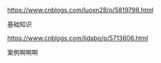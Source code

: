 https://www.cnblogs.com/luoxn28/p/5819798.html

基础知识





https://www.cnblogs.com/lidabo/p/5713606.html

案例啊啊啊
